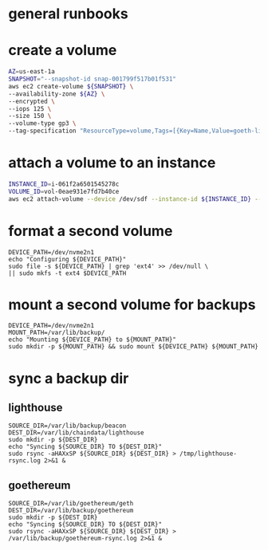 # general runbooks

# create a volume
```bash
AZ=us-east-1a
SNAPSHOT="--snapshot-id snap-001799f517b01f531"
aws ec2 create-volume ${SNAPSHOT} \
--availability-zone ${AZ} \
--encrypted \
--iops 125 \
--size 150 \
--volume-type gp3 \
--tag-specification "ResourceType=volume,Tags=[{Key=Name,Value=goeth-lighthouse-data-${AZ}}]"
```

# attach a volume to an instance

```bash
INSTANCE_ID=i-061f2a6501545278c
VOLUME_ID=vol-0eae931e7fd7b40ce
aws ec2 attach-volume --device /dev/sdf --instance-id ${INSTANCE_ID} --volume-id ${VOLUME_ID}
 ```

 # format a second volume

 ```
 DEVICE_PATH=/dev/nvme2n1
 echo "Configuring ${DEVICE_PATH}"
 sudo file -s ${DEVICE_PATH} | grep 'ext4' >> /dev/null \
|| sudo mkfs -t ext4 $DEVICE_PATH
```

# mount a second volume for backups

```
DEVICE_PATH=/dev/nvme2n1
MOUNT_PATH=/var/lib/backup/
echo "Mounting ${DEVICE_PATH} to ${MOUNT_PATH}"
sudo mkdir -p ${MOUNT_PATH} && sudo mount ${DEVICE_PATH} ${MOUNT_PATH}
```

# sync a backup dir

## lighthouse
```
SOURCE_DIR=/var/lib/backup/beacon
DEST_DIR=/var/lib/chaindata/lighthouse
sudo mkdir -p ${DEST_DIR}
echo "Syncing ${SOURCE_DIR} TO ${DEST_DIR}"
sudo rsync -aHAXxSP ${SOURCE_DIR} ${DEST_DIR} > /tmp/lighthouse-rsync.log 2>&1 &
```

## goethereum
```
SOURCE_DIR=/var/lib/goethereum/geth
DEST_DIR=/var/lib/backup/goethereum
sudo mkdir -p ${DEST_DIR}
echo "Syncing ${SOURCE_DIR} TO ${DEST_DIR}"
sudo rsync -aHAXxSP ${SOURCE_DIR} ${DEST_DIR} > /var/lib/backup/goethereum-rsync.log 2>&1 &
```